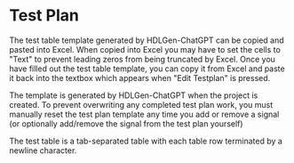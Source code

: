# Test Plan 

The test table template generated by HDLGen-ChatGPT can be copied and pasted into Excel.
When copied into Excel you may have to set the cells to "Text" to prevent leading zeros from being truncated by Excel.
Once you have filled out the test table template, you can copy it from Excel and paste it back into the textbox which appears when "Edit Testplan" is pressed.


The template is generated by HDLGen-ChatGPT when the project is created. To prevent overwriting any completed test plan work, you must manually reset the test plan template any time you add or remove a signal (or optionally add/remove the signal from the test plan yourself)


The test table is a tab-separated table with each table row terminated by a newline character.